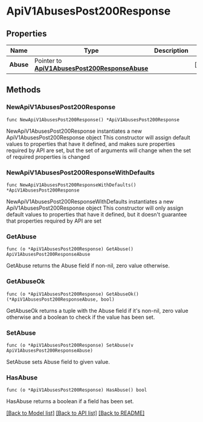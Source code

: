 # ApiV1AbusesPost200Response

## Properties

Name | Type | Description | Notes
------------ | ------------- | ------------- | -------------
**Abuse** | Pointer to [**ApiV1AbusesPost200ResponseAbuse**](ApiV1AbusesPost200ResponseAbuse.md) |  | [optional] 

## Methods

### NewApiV1AbusesPost200Response

`func NewApiV1AbusesPost200Response() *ApiV1AbusesPost200Response`

NewApiV1AbusesPost200Response instantiates a new ApiV1AbusesPost200Response object
This constructor will assign default values to properties that have it defined,
and makes sure properties required by API are set, but the set of arguments
will change when the set of required properties is changed

### NewApiV1AbusesPost200ResponseWithDefaults

`func NewApiV1AbusesPost200ResponseWithDefaults() *ApiV1AbusesPost200Response`

NewApiV1AbusesPost200ResponseWithDefaults instantiates a new ApiV1AbusesPost200Response object
This constructor will only assign default values to properties that have it defined,
but it doesn't guarantee that properties required by API are set

### GetAbuse

`func (o *ApiV1AbusesPost200Response) GetAbuse() ApiV1AbusesPost200ResponseAbuse`

GetAbuse returns the Abuse field if non-nil, zero value otherwise.

### GetAbuseOk

`func (o *ApiV1AbusesPost200Response) GetAbuseOk() (*ApiV1AbusesPost200ResponseAbuse, bool)`

GetAbuseOk returns a tuple with the Abuse field if it's non-nil, zero value otherwise
and a boolean to check if the value has been set.

### SetAbuse

`func (o *ApiV1AbusesPost200Response) SetAbuse(v ApiV1AbusesPost200ResponseAbuse)`

SetAbuse sets Abuse field to given value.

### HasAbuse

`func (o *ApiV1AbusesPost200Response) HasAbuse() bool`

HasAbuse returns a boolean if a field has been set.


[[Back to Model list]](../README.md#documentation-for-models) [[Back to API list]](../README.md#documentation-for-api-endpoints) [[Back to README]](../README.md)


